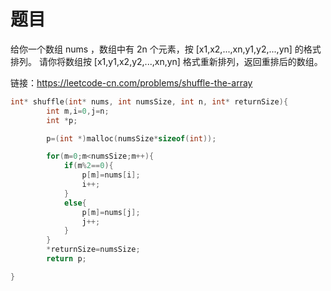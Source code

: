 # 题目
给你一个数组 nums ，数组中有 2n 个元素，按 [x1,x2,...,xn,y1,y2,...,yn] 的格式排列。
请你将数组按 [x1,y1,x2,y2,...,xn,yn] 格式重新排列，返回重排后的数组。

链接：https://leetcode-cn.com/problems/shuffle-the-array

```c
int* shuffle(int* nums, int numsSize, int n, int* returnSize){
        int m,i=0,j=n;
        int *p;

        p=(int *)malloc(numsSize*sizeof(int));

        for(m=0;m<numsSize;m++){
            if(m%2==0){
                p[m]=nums[i];
                i++;
            }
            else{
                p[m]=nums[j];
                j++;
            }
        }
        *returnSize=numsSize;
        return p;

}
```
